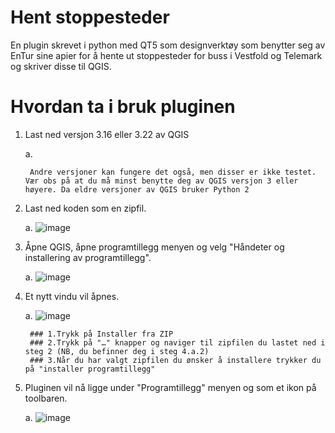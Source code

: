 # Hent stoppesteder

En plugin skrevet i python med QT5 som designverktøy som benytter seg av EnTur sine apier for å hente ut stoppesteder for buss i Vestfold og Telemark og skriver disse til QGIS. 

# Hvordan ta i bruk pluginen

1. Last ned versjon 3.16 eller 3.22 av QGIS

	a. 
	
		Andre versjoner kan fungere det også, men disser er ikke testet. Vær obs på at du må minst benytte deg av QGIS versjon 3 eller høyere. Da eldre versjoner av QGIS bruker Python 2

2. Last ned koden som en zipfil. 

	a.
		![image](https://user-images.githubusercontent.com/46957821/183374043-8ca77810-5505-4263-9daa-eff4f009ea18.png)

3. Åpne QGIS, åpne programtillegg menyen og velg "Håndeter og installering av programtillegg". 

	a.
		![image](https://user-images.githubusercontent.com/46957821/183373973-15a69d6c-a3eb-4a30-8e13-e779e99af142.png)
		
4. Et nytt vindu vil åpnes. 

	a.
		![image](https://user-images.githubusercontent.com/46957821/183373925-daaa7794-d80b-4da7-b98a-022ca31cd7e3.png)

		### 1.Trykk på Installer fra ZIP
		### 2.Trykk på "…" knapper og naviger til zipfilen du lastet ned i steg 2 (NB, du befinner deg i steg 4.a.2)
		### 3.Når du har valgt zipfilen du ønsker å installere trykker du på "installer programtillegg"
		
5. Pluginen vil nå ligge under "Programtillegg" menyen og som et ikon på toolbaren. 

	a.
		![image](https://user-images.githubusercontent.com/46957821/183373880-506384e3-0c87-4ed0-83d9-e7db89932324.png)

